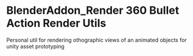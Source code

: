 # BlenderAddon_Render 360 Bullet Action Render Utils
 Personal util for rendering othographic views of an animated objects for unity asset prototyping 
